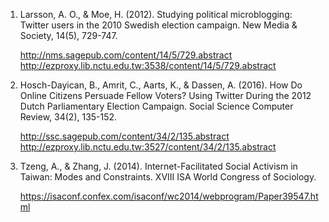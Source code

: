 1. Larsson, A. O., & Moe, H. (2012). Studying political microblogging: Twitter users in the 2010 Swedish election campaign. New Media & Society, 14(5), 729-747.

   http://nms.sagepub.com/content/14/5/729.abstract  
   http://ezproxy.lib.nctu.edu.tw:3538/content/14/5/729.abstract

2. Hosch-Dayican, B., Amrit, C., Aarts, K., & Dassen, A. (2016). How Do Online Citizens Persuade Fellow Voters? Using Twitter During the 2012 Dutch Parliamentary Election Campaign. Social Science Computer Review, 34(2), 135-152.

   http://ssc.sagepub.com/content/34/2/135.abstract  
   http://ezproxy.lib.nctu.edu.tw:3527/content/34/2/135.abstract

3. Tzeng, A., & Zhang, J. (2014). Internet-Facilitated Social Activism in Taiwan: Modes and Constraints. XVIII ISA World Congress of Sociology.

   https://isaconf.confex.com/isaconf/wc2014/webprogram/Paper39547.html
